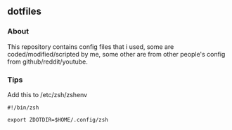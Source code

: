 ## dotfiles

### About
This repository contains config files that i used, some are coded/modified/scripted by me, some other are from other people's config from github/reddit/youtube.

### Tips
Add this to /etc/zsh/zshenv

```Shell
#!/bin/zsh

export ZDOTDIR=$HOME/.config/zsh
```
